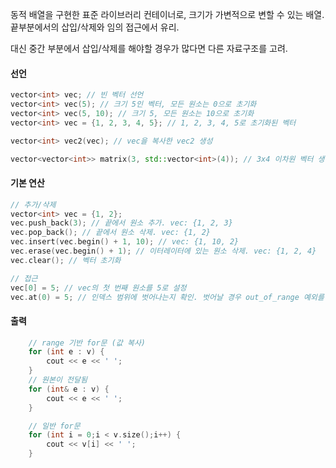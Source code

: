 동적 배열을 구현한 표준 라이브러리 컨테이너로, 크기가 가변적으로 변할 수 있는 배열.
끝부분에서의 삽입/삭제와 임의 접근에서 유리.

대신 중간 부분에서 삽입/삭제를 해야할 경우가 많다면 다른 자료구조를 고려.


#### 선언
```cpp title:"벡터 선언"
vector<int> vec; // 빈 벡터 선언
vector<int> vec(5); // 크기 5인 벡터, 모든 원소는 0으로 초기화
vector<int> vec(5, 10); // 크기 5, 모든 원소는 10으로 초기화
vector<int> vec = {1, 2, 3, 4, 5}; // 1, 2, 3, 4, 5로 초기화된 벡터

vector<int> vec2(vec); // vec을 복사한 vec2 생성

vector<vector<int>> matrix(3, std::vector<int>(4)); // 3x4 이차원 벡터 생성 (각 원소는 0으로 초기화)
```

#### 기본 연산
```cpp title:"벡터 기본 연산"
// 추가/삭제
vector<int> vec = {1, 2};
vec.push_back(3); // 끝에서 원소 추가. vec: {1, 2, 3}
vec.pop_back(); // 끝에서 원소 삭제. vec: {1, 2}
vec.insert(vec.begin() + 1, 10); // vec: {1, 10, 2}
vec.erase(vec.begin() + 1); // 이터레이터에 있는 원소 삭제. vec: {1, 2, 4}
vec.clear(); // 벡터 초기화

// 접근
vec[0] = 5; // vec의 첫 번째 원소를 5로 설정
vec.at(0) = 5; // 인덱스 범위에 벗어나는지 확인. 벗어날 경우 out_of_range 예외를 던짐
```


#### 출력
```cpp
	// range 기반 for문 (값 복사)
	for (int e : v) {
		cout << e << ' ';
	}
	// 원본이 전달됨
	for (int& e : v) {
		cout << e << ' ';
	}

	// 일반 for문
	for (int i = 0;i < v.size();i++) {
		cout << v[i] << ' ';
	}
```